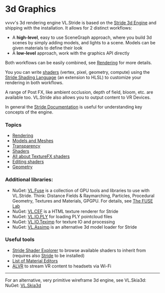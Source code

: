 # 3d Graphics

vvvv's 3d rendering engine VL.Stride is based on the [Stride 3d Engine](http://stride3d.net) and shipping with the installation. It allows for 2 distinct workflows:

* A **high-level**, easy to use SceneGraph approach, where you build 3d scenes by simply adding models, and lights to a scene. Models can be given materials to define their look
* A **low-level** approach, work with the graphics API directly

Both workflows can be easily combined, see [Rendering](3d/rendering.md) for more details.

 You you can write [shaders](3d/shaders.md) (vertex, pixel, geometry, compute) using the [Stride Shading Language](https://doc.stride3d.net/latest/en/manual/graphics/effects-and-shaders/shading-language/index.html) (an extension to HLSL) to customize your rendering in both workflows.

A range of Post FX, like ambient occlusion, depth of field, bloom, etc. are available too. VL.Stride also allows you to output content to VR Devices.

In general the [Stride Documentation](https://doc.stride3d.net/latest/en/) is useful for understanding key concepts of the engine.

### Topics

* [Rendering](3d/rendering.md)
* [Models and Meshes](3d/models.md)
* [Transparency](3d/transparency.md)
* [Shaders](3d/shaders.md)
* [All about TextureFX shaders](3d/texturefx.md)
* [Editing shaders](3d/editing-shaders.md)
* [Geometry](3d/geometry.md)

### Additional libraries:

* NuGet: [VL.Fuse](https://www.nuget.org/packages/VL.Fuse/) is a collection of GPU tools and libraries to use with VL.Stride. Think: Distance Fields & Raymarching, Particles, Procedural Geometry, Textures and Materials, GPGPU. For details, see [The FUSE Lab](https://www.thefuselab.io/)
* NuGet: [VL.CEF](https://www.nuget.org/packages/VL.CEF) is a HTML texture renderer for Stride
* NuGet: [VL.IO.PLY](https://www.nuget.org/packages/VL.IO.PLY) for loading PLY pointcloud files
* NuGet: [VL.IO.Teximp](https://www.nuget.org/packages/VL.Teximp) for texture IO and processing
* NuGet: [VL.Assimp](https://www.nuget.org/packages/VL.Assimp) is an alternative 3d model loader for Stride

### Useful tools
* [Stride Shader Explorer](https://github.com/tebjan/Stride.ShaderExplorer) to browse available shaders to inherit from (requires also [Stride](https://stride3d.net/download/) to be installed)
* [List of Material Editors](https://discourse.vvvv.org/t/open-source-material-editor-material-creation-resource-list/19185)
* [ALVR](https://github.com/alvr-org/ALVR) to stream VR content to headsets via Wi-Fi

---

For an alternative, very primitive wireframe 3d engine, see VL.Skia3d:
NuGet: [VL.Skia3d](https://www.nuget.org/packages/VL.Skia3d)
